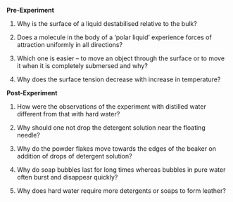 **Pre-Experiment**

   1. Why is the surface of a liquid destabilised relative to the bulk?

   2. Does a molecule in the body of a ‘polar liquid’ experience forces of attraction uniformly in all directions?

   3. Which one is easier – to move an object through the surface or to move it when it is completely submersed and why?

   4. Why does the surface tension decrease with increase in temperature?

**Post-Experiment**

   1. How were the observations of the experiment with distilled water different from that with hard water?

   2. Why should one not drop the detergent solution near the floating needle?

   3. Why do the powder flakes move towards the edges of the beaker on addition of drops of detergent solution?

   4. Why do soap bubbles last for long times whereas bubbles in pure water often burst and disappear quickly?

   5. Why does hard water require more detergents or soaps to form leather?


